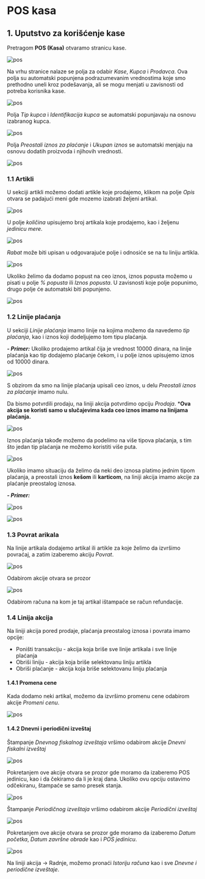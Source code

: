 # POS kasa

## **1. Uputstvo za korišćenje kase**

Pretragom **POS (Kasa)** otvaramo stranicu kase. 

![pos](../assets/POS/pos8.png)

Na vrhu stranice nalaze se polja za odabir *Kase*, *Kupca* i *Prodavca*. Ova polja su automatski popunjena podrazumevanim vrednostima koje smo prethodno uneli kroz podešavanja, ali se mogu menjati u zavisnosti od potreba korisnika kase.

![pos](../assets/POS/pos9.png)

Polja *Tip kupca* i *Identifikacija kupca* se automatski popunjavaju na osnovu izabranog kupca.

![pos](../assets/POS/pos10.png)

Polja *Preostali iznos za plaćanje* i *Ukupan iznos* se automatski menjaju na osnovu dodatih proizvoda i njihovih vrednosti. 

![pos](../assets/POS/pos11.png)

### **1.1 Artikli**

U sekciji artikli možemo dodati artikle koje prodajemo, klikom na polje *Opis* otvara se padajući meni gde mozemo izabrati željeni artikal.

![pos](../assets/POS/pos12.png)

U polje *količina* upisujemo broj artikala koje prodajemo, kao i željenu *jedinicu mere*.

![pos](../assets/POS/pos13.png)

*Rabat* može biti upisan u odgovarajuće polje i odnosiće se na tu liniju artikla.

![pos](../assets/POS/pos14.png)

Ukoliko želimo da dodamo popust na ceo iznos, iznos popusta možemo u pisati u polje *% popusta* ili *Iznos popusta*. U zavisnosti koje polje popunimo, drugo polje će automatski biti popunjeno.

![pos](../assets/POS/pos15.png)

### **1.2 Linije plaćanja**

U sekciji *Linije plaćanja* imamo linije na kojima možemo da navedemo *tip plaćanja*, kao i iznos koji dodeljujemo tom tipu plaćanja. 

***- Primer:*** Ukoliko prodajemo artikal čija je vrednost 10000 dinara, na linije plaćanja kao tip dodajemo plaćanje čekom, i u polje iznos upisujemo iznos od 10000 dinara.

![pos](../assets/POS/pos16.png)

S obzirom da smo na linije plaćanja upisali ceo iznos, u delu *Preostali iznos za plaćanje* imamo nulu.

Da bismo potvrdili prodaju, na liniji akcija potvrdimo opciju *Prodaja*. ***Ova akcija se koristi samo u slučajevima kada ceo iznos imamo na linijama plaćanja.** 

![pos](../assets/POS/pos19.png)

Iznos plaćanja takođe možemo da podelimo na više tipova plaćanja, s tim što jedan tip plaćanja ne možemo koristiti više puta.

![pos](../assets/POS/pos20.png)

Ukoliko imamo situaciju da želimo da neki deo iznosa platimo jednim tipom plaćanja, a preostali iznos **kešom** ili **karticom**, na liniji akcija imamo akcije za plaćanje preostalog iznosa.

***- Primer:*** 

![pos](../assets/POS/pos17.png)

![pos](../assets/POS/pos18.png)

### **1.3 Povrat arikala**

Na linije artikala dodajemo artikal ili artikle za koje želimo da izvršimo povraćaj, a zatim izaberemo akciju *Povrat*.

![pos](../assets/POS/pos21.png)

Odabirom akcije otvara se prozor

![pos](../assets/POS/pos22.png)

Odabirom računa na kom je taj artikal ištampaće se račun refundacije.

### **1.4 Linija akcija**

Na liniji akcija pored prodaje, plaćanja preostalog iznosa i povrata imamo opcije:

- Poništi transakciju - akcija koja briše sve linije artikala i sve linije plaćanja
- Obriši liniju - akcija koja briše selektovanu liniju artikla
- Obriši plaćanje - akcija koja briše selektovanu liniju plaćanja
  
#### **1.4.1 Promena cene**

Kada dodamo neki artikal, možemo da izvršimo promenu cene odabirom akcije *Promeni cenu*.

![pos](../assets/POS/pos23.png)

#### **1.4.2 Dnevni i periodični izveštaj**

Štampanje *Dnevnog fiskalnog izveštaja* vršimo odabirom akcije *Dnevni fiskalni izveštaj*

![pos](../assets/POS/pos24.png)

Pokretanjem ove akcije otvara se prozor gde moramo da izaberemo POS jedinicu, kao i da čekiramo da li je kraj dana. Ukoliko ovu opciju ostavimo odčekiranu, štampaće se samo presek stanja.

![pos](../assets/POS/pos25.png)

Štampanje *Periodičnog izveštaja* vršimo odabirom akcije *Periodični izveštaj*

![pos](../assets/POS/pos26.png)

Pokretanjem ove akcije otvara se prozor gde moramo da izaberemo *Datum početka*, *Datum završne obrade* kao i *POS jedinicu*.

![pos](../assets/POS/pos27.png)

Na liniji akcija -> Radnje, možemo pronaći *Istoriju računa* kao i sve *Dnevne i periodične izveštaje*.